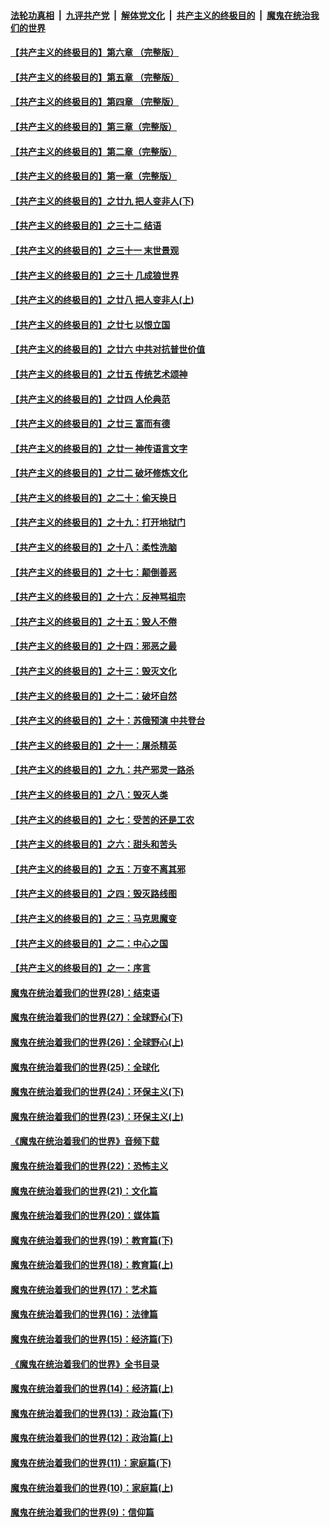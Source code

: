 ####  [法轮功真相](../../../../basic/blob/master/README.md?t=10062313) &nbsp;|&nbsp; [九评共产党](../../../../9ping.md/blob/master/README.md?t=10062313) &nbsp;|&nbsp; [解体党文化](../../../../jtdwh.md/blob/master/README.md?t=10062313)  &nbsp;|&nbsp; [共产主义的终极目的](../../../../gczydzjmd.md/blob/master/README.md?t=10062313) &nbsp;|&nbsp; [魔鬼在统治我们的世界](../../../../mgztzwmdsj.md/blob/master/README.md?t=10062313) 

#### [【共产主义的终极目的】第六章 （完整版）](../pages/nsc422/n11428913.md?t=10062313) 

#### [【共产主义的终极目的】第五章 （完整版）](../pages/nsc422/n11428912.md?t=10062313) 

#### [【共产主义的终极目的】第四章 （完整版）](../pages/nsc422/n11428907.md?t=10062313) 

#### [【共产主义的终极目的】第三章（完整版）](../pages/nsc422/n11428848.md?t=10062313) 

#### [【共产主义的终极目的】第二章（完整版）](../pages/nsc422/n11428831.md?t=10062313) 

#### [【共产主义的终极目的】第一章（完整版）](../pages/nsc422/n11417651.md?t=10062313) 

#### [【共产主义的终极目的】之廿九 把人变非人(下)](../pages/nsc422/n11344140.md?t=10062313) 

#### [【共产主义的终极目的】之三十二 结语](../pages/nsc422/n11360535.md?t=10062313) 

#### [【共产主义的终极目的】之三十一 末世景观](../pages/nsc422/n11351129.md?t=10062313) 

#### [【共产主义的终极目的】之三十 几成狼世界](../pages/nsc422/n11348280.md?t=10062313) 

#### [【共产主义的终极目的】之廿八 把人变非人(上)](../pages/nsc422/n11340492.md?t=10062313) 

#### [【共产主义的终极目的】之廿七 以恨立国](../pages/nsc422/n11336944.md?t=10062313) 

#### [【共产主义的终极目的】之廿六 中共对抗普世价值](../pages/nsc422/n11324785.md?t=10062313) 

#### [【共产主义的终极目的】之廿五 传统艺术颂神](../pages/nsc422/n11296396.md?t=10062313) 

#### [【共产主义的终极目的】之廿四 人伦典范](../pages/nsc422/n11296397.md?t=10062313) 

#### [【共产主义的终极目的】之廿三 富而有德](../pages/nsc422/n11283598.md?t=10062313) 

#### [【共产主义的终极目的】之廿一 神传语言文字](../pages/nsc422/n11263265.md?t=10062313) 

#### [【共产主义的终极目的】之廿二 破坏修炼文化](../pages/nsc422/n11245728.md?t=10062313) 

#### [【共产主义的终极目的】之二十：偷天换日](../pages/nsc422/n11238846.md?t=10062313) 

#### [【共产主义的终极目的】之十九：打开地狱门](../pages/nsc422/n11206376.md?t=10062313) 

#### [【共产主义的终极目的】之十八：柔性洗脑](../pages/nsc422/n11199994.md?t=10062313) 

#### [【共产主义的终极目的】之十七：颠倒善恶](../pages/nsc422/n11179782.md?t=10062313) 

#### [【共产主义的终极目的】之十六：反神骂祖宗](../pages/nsc422/n11166798.md?t=10062313) 

#### [【共产主义的终极目的】之十五：毁人不倦](../pages/nsc422/n11166792.md?t=10062313) 

#### [【共产主义的终极目的】之十四：邪恶之最](../pages/nsc422/n11150249.md?t=10062313) 

#### [【共产主义的终极目的】之十三：毁灭文化](../pages/nsc422/n11135227.md?t=10062313) 

#### [【共产主义的终极目的】之十二：破坏自然](../pages/nsc422/n11135214.md?t=10062313) 

#### [【共产主义的终极目的】之十：苏俄预演 中共登台](../pages/nsc422/n11118424.md?t=10062313) 

#### [【共产主义的终极目的】之十一：屠杀精英](../pages/nsc422/n11118442.md?t=10062313) 

#### [【共产主义的终极目的】之九：共产邪灵一路杀](../pages/nsc422/n11114139.md?t=10062313) 

#### [【共产主义的终极目的】之八：毁灭人类](../pages/nsc422/n11108503.md?t=10062313) 

#### [【共产主义的终极目的】之七：受苦的还是工农](../pages/nsc422/n11101809.md?t=10062313) 

#### [【共产主义的终极目的】之六：甜头和苦头](../pages/nsc422/n11096971.md?t=10062313) 

#### [【共产主义的终极目的】之五：万变不离其邪](../pages/nsc422/n11091285.md?t=10062313) 

#### [【共产主义的终极目的】之四：毁灭路线图](../pages/nsc422/n11086284.md?t=10062313) 

#### [【共产主义的终极目的】之三：马克思魔变](../pages/nsc422/n11061941.md?t=10062313) 

#### [【共产主义的终极目的】之二：中心之国](../pages/nsc422/n11047728.md?t=10062313) 

#### [【共产主义的终极目的】之一：序言](../pages/nsc422/n11086077.md?t=10062313) 

#### [魔鬼在统治着我们的世界(28)：结束语](../pages/nsc422/n10936246.md?t=10062313) 

#### [魔鬼在统治着我们的世界(27)：全球野心(下)](../pages/nsc422/n10928319.md?t=10062313) 

#### [魔鬼在统治着我们的世界(26)：全球野心(上)](../pages/nsc422/n10900318.md?t=10062313) 

#### [魔鬼在统治着我们的世界(25)：全球化](../pages/nsc422/n10788205.md?t=10062313) 

#### [魔鬼在统治着我们的世界(24)：环保主义(下)](../pages/nsc422/n10695307.md?t=10062313) 

#### [魔鬼在统治着我们的世界(23)：环保主义(上)](../pages/nsc422/n10688613.md?t=10062313) 

#### [《魔鬼在统治着我们的世界》音频下载](../pages/nsc422/n10635553.md?t=10062313) 

#### [魔鬼在统治着我们的世界(22)：恐怖主义](../pages/nsc422/n10614727.md?t=10062313) 

#### [魔鬼在统治着我们的世界(21)：文化篇](../pages/nsc422/n10597706.md?t=10062313) 

#### [魔鬼在统治着我们的世界(20)：媒体篇](../pages/nsc422/n10586579.md?t=10062313) 

#### [魔鬼在统治着我们的世界(19)：教育篇(下)](../pages/nsc422/n10564808.md?t=10062313) 

#### [魔鬼在统治着我们的世界(18)：教育篇(上)](../pages/nsc422/n10526970.md?t=10062313) 

#### [魔鬼在统治着我们的世界(17)：艺术篇](../pages/nsc422/n10499093.md?t=10062313) 

#### [魔鬼在统治着我们的世界(16)：法律篇](../pages/nsc422/n10485969.md?t=10062313) 

#### [魔鬼在统治着我们的世界(15)：经济篇(下)](../pages/nsc422/n10469975.md?t=10062313) 

#### [《魔鬼在统治着我们的世界》全书目录](../pages/nsc422/n10464261.md?t=10062313) 

#### [魔鬼在统治着我们的世界(14)：经济篇(上)](../pages/nsc422/n10457370.md?t=10062313) 

#### [魔鬼在统治着我们的世界(13)：政治篇(下)](../pages/nsc422/n10448270.md?t=10062313) 

#### [魔鬼在统治着我们的世界(12)：政治篇(上)](../pages/nsc422/n10444576.md?t=10062313) 

#### [魔鬼在统治着我们的世界(11)：家庭篇(下)](../pages/nsc422/n10440961.md?t=10062313) 

#### [魔鬼在统治着我们的世界(10)：家庭篇(上)](../pages/nsc422/n10435448.md?t=10062313) 

#### [魔鬼在统治着我们的世界(9)：信仰篇](../pages/nsc422/n10432159.md?t=10062313) 

